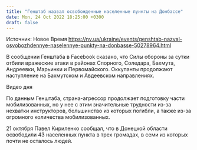 ```yaml
---
title: "Генштаб назвал освобожденные населенные пункты на Донбассе"
date: Mon, 24 Oct 2022 18:25:00 +0300
draft: false
---
```

Источник: Новое Время https://nv.ua/ukraine/events/genshtab-nazval-osvobozhdennye-naselennye-punkty-na-donbasse-50278964.html


В сообщении Генштаба в Facebook сказано, что Силы обороны за сутки отбили вражеские атаки в районах Спорного, Соледара, Бахмута, Андреевки, Марьинки и Первомайского. Оккупанты продолжают наступление на Бахмутском и Авдеевском направлениях.

 Видео дня   

По данным Генштаба, страна-агрессор продолжает подготовку части мобилизованных, но у нее с этим значительные трудности из-за нехватки инструкторов, большинство из которых погибли, а также из-за огромного количества мобилизованных.

21 октября Павел Кириленко сообщал, что в Донецкой области освободили 43 населенных пункта в трех громадах, в семи из которых почти не осталось людей.
